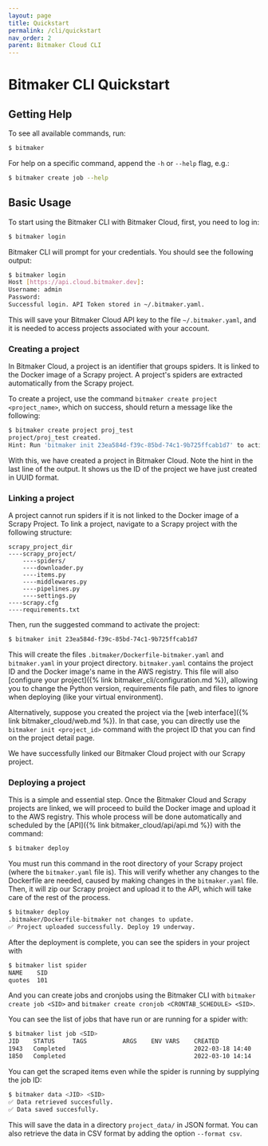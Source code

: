 ```yaml
---
layout: page
title: Quickstart
permalink: /cli/quickstart
nav_order: 2
parent: Bitmaker Cloud CLI
---
```


# Bitmaker CLI Quickstart

## Getting Help
To see all available commands, run:

```bash
$ bitmaker
```

For help on a specific command, append the `-h` or `--help` flag, e.g.:

```bash
$ bitmaker create job --help
```

## Basic Usage
To start using the Bitmaker CLI with Bitmaker Cloud, first, you need to log in:

```bash
$ bitmaker login
```

Bitmaker CLI will prompt for your credentials. You should see the following output:

```bash
$ bitmaker login
Host [https://api.cloud.bitmaker.dev]:
Username: admin
Password:
Successful login. API Token stored in ~/.bitmaker.yaml.
```

This will save your Bitmaker Cloud API key to the file `~/.bitmaker.yaml`, and it is
needed to access projects associated with your account.

### Creating a project

In Bitmaker Cloud, a project is an identifier that groups spiders. It is linked to the
Docker image of a Scrapy project. A project's spiders are extracted automatically from the Scrapy
project.

To create a project, use the command `bitmaker create project <project_name>`, which on success,
should return a message like the following:

```bash
$ bitmaker create project proj_test
project/proj_test created.
Hint: Run 'bitmaker init 23ea584d-f39c-85bd-74c1-9b725ffcab1d7' to activate this project
```

With this, we have created a project in Bitmaker Cloud. Note the hint in the last
line of the output. It shows us the ID of the project we have just created in
UUID format.

### Linking a project

A project cannot run spiders if it is not linked to the Docker image of a Scrapy Project.
To link a project, navigate to a Scrapy project with the following structure:

```
scrapy_project_dir
----scrapy_project/
    ----spiders/
    ----downloader.py
    ----items.py
    ----middlewares.py
    ----pipelines.py
    ----settings.py
----scrapy.cfg
----requirements.txt
```

Then, run the suggested command to activate the project:
```bash
$ bitmaker init 23ea584d-f39c-85bd-74c1-9b725ffcab1d7
```

This will create the files `.bitmaker/Dockerfile-bitmaker.yaml` and `bitmaker.yaml`
in your project directory. `bitmaker.yaml` contains the project ID and the Docker
image's name in the AWS registry. This file will also
[configure your project]({% link bitmaker_cli/configuration.md %}), allowing you to
change the Python version, requirements file path, and files to ignore when
deploying (like your virtual environment).

Alternatively, suppose you created the project via the [web interface]({% link bitmaker_cloud/web.md %}).
In that case, you can directly use the `bitmaker init <project_id>` command with
the project ID that you can find on the project detail page.

We have successfully linked our Bitmaker Cloud project with our Scrapy project.

### Deploying a project
This is a simple and essential step. Once the Bitmaker Cloud and Scrapy projects are linked,
we will proceed to build the Docker image and upload it to the AWS registry. This whole process
will be done automatically and scheduled by the [API]({% link bitmaker_cloud/api/api.md %}) with
the command:

```bash
$ bitmaker deploy
```

You must run this command in the root directory of your Scrapy project (where the `bitmaker.yaml` file is).
This will verify whether any changes to the Dockerfile are needed, caused by making changes in the `bitmaker.yaml` file.
Then, it will zip our Scrapy project and upload it to the API, which will take care of the rest
of the process.

```bash
$ bitmaker deploy
.bitmaker/Dockerfile-bitmaker not changes to update.
✅ Project uploaded successfully. Deploy 19 underway.
```

After the deployment is complete, you can see the spiders in your project with
```bash
$ bitmaker list spider
NAME    SID
quotes  101
```

And you can create jobs and cronjobs using the Bitmaker CLI with `bitmaker create job <SID>`
and `bitmaker create cronjob <CRONTAB_SCHEDULE> <SID>`.

You can see the list of jobs that have run or are running for a spider with:
```bash
$ bitmaker list job <SID>
JID    STATUS     TAGS          ARGS    ENV VARS    CREATED
1943   Completed                                    2022-03-18 14:40
1850   Completed                                    2022-03-10 14:14
```

You can get the scraped items even while the spider is running by supplying the job ID:
```bash
$ bitmaker data <JID> <SID>
✅ Data retrieved succesfully.
✅ Data saved succesfully.
```

This will save the data in a directory `project_data/` in JSON format. You can also retrieve
the data in CSV format by adding the option `--format csv`.
